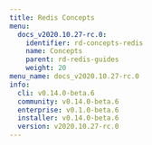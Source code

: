 ```yaml
---
title: Redis Concepts
menu:
  docs_v2020.10.27-rc.0:
    identifier: rd-concepts-redis
    name: Concepts
    parent: rd-redis-guides
    weight: 20
menu_name: docs_v2020.10.27-rc.0
info:
  cli: v0.14.0-beta.6
  community: v0.14.0-beta.6
  enterprise: v0.1.0-beta.6
  installer: v0.14.0-beta.6
  version: v2020.10.27-rc.0
---
```


